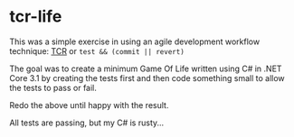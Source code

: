# tcr-life

This was a simple exercise in using an agile development workflow technique: [TCR](https://medium.com/@kentbeck_7670/test-commit-revert-870bbd756864) or `test && (commit || revert)`

The goal was to create a minimum Game Of Life written using C# in .NET Core 3.1 by creating the tests first and then code something small to allow the tests to pass or fail. 

Redo the above until happy with the result. 

All tests are passing, but my C# is rusty...
